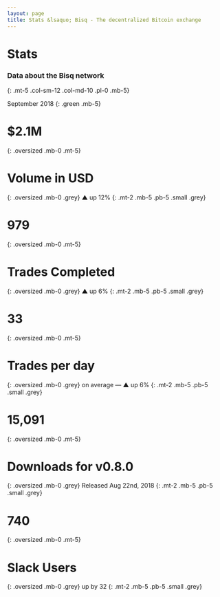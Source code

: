 ```yaml
---
layout: page
title: Stats &lsaquo; Bisq - The decentralized Bitcoin exchange
---
```


# Stats

### Data about the Bisq network
{: .mt-5 .col-sm-12 .col-md-10 .pl-0 .mb-5}


September 2018
{: .green .mb-5}

# $2.1M
{: .oversized .mb-0 .mt-5}
# Volume in USD
{: .oversized .mb-0 .grey}
▲ up 12%
{: .mt-2 .mb-5 .pb-5 .small .grey}


# 979
{: .oversized .mb-0 .mt-5}
# Trades Completed
{: .oversized .mb-0 .grey}
▲ up 6%
{: .mt-2 .mb-5 .pb-5 .small .grey}


# 33
{: .oversized .mb-0 .mt-5}
# Trades per day
{: .oversized .mb-0 .grey}
on average — ▲ up 6%
{: .mt-2 .mb-5 .pb-5 .small .grey}


# 15,091
{: .oversized .mb-0 .mt-5}
# Downloads for v0.8.0
{: .oversized .mb-0 .grey}
Released Aug 22nd, 2018
{: .mt-2 .mb-5 .pb-5 .small .grey}


# 740
{: .oversized .mb-0 .mt-5}
# Slack Users
{: .oversized .mb-0 .grey}
up by 32
{: .mt-2 .mb-5 .pb-5 .small .grey}
